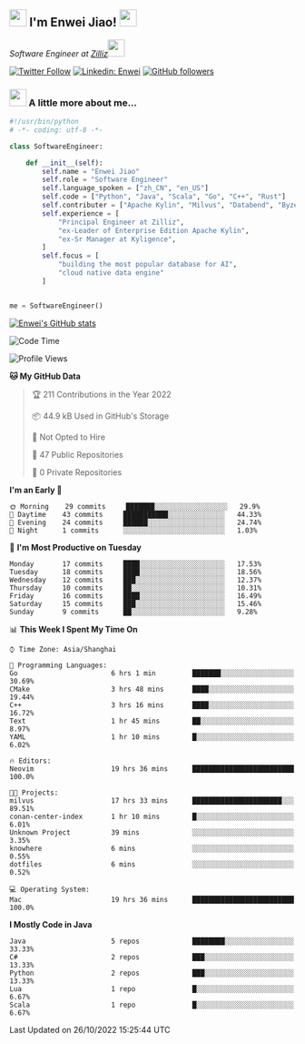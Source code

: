 <h2><img src="https://emojis.slackmojis.com/emojis/images/1531849430/4246/blob-sunglasses.gif?1531849430" width="30"/> I'm  Enwei Jiao! <img src="https://media.giphy.com/media/juBt25nT1KGys/giphy.gif" width=30> </h2>
<!-- <img align='right' src="https://media.giphy.com/media/M9gbBd9nbDrOTu1Mqx/giphy.gif" width="230"> -->
<p><em>Software Engineer at <a href="https://zilliz.com/">Zilliz</a><img src="https://media.giphy.com/media/WUlplcMpOCEmTGBtBW/giphy.gif" width="30"></em></p>

[![Twitter Follow](https://img.shields.io/twitter/follow/misteranmol?label=Follow)](https://twitter.com/intent/follow?screen_name=EnweiJiao)
[![Linkedin: Enwei](https://img.shields.io/badge/-enwei-blue?style=&logo=Linkedin&logoColor=white&link=https://www.linkedin.com/in/enwei-jiao-41192a97)](https://www.linkedin.com/in/enwei-jiao-41192a97/)
[![GitHub followers](https://img.shields.io/github/followers/jiaoew1991?label=Follow&style=social)](https://github.com/jiaoew1991)


### <img src="https://media.giphy.com/media/VgCDAzcKvsR6OM0uWg/giphy.gif" width="30"> A little more about me...  

```python
#!/usr/bin/python
# -*- coding: utf-8 -*-

class SoftwareEngineer:

    def __init__(self):
        self.name = "Enwei Jiao"
        self.role = "Software Engineer"
        self.language_spoken = ["zh_CN", "en_US"]
        self.code = ["Python", "Java", "Scala", "Go", "C++", "Rust"]
        self.contributer = ["Apache Kylin", "Milvus", "Databend", "Byzer-Lang"]
        self.experience = [
            "Principal Engineer at Zilliz",
            "ex-Leader of Enterprise Edition Apache Kylin",
            "ex-Sr Manager at Kyligence",
        ]
        self.focus = [
            "building the most popular database for AI",
            "cloud native data engine"
        ]


me = SoftwareEngineer()
```

[![Enwei's GitHub stats](https://github-readme-stats.vercel.app/api?username=jiaoew1991&count_private=true&show_icons=true)](https://github.com/jiaoew1991/jiaoew1991)

<!-- [![Top Langs](https://github-readme-stats.vercel.app/api/top-langs/?username=jiaoew1991&layout=compact)](https://github.com/jiaoew1991/jiaoew1991) -->

<!--START_SECTION:waka-->
![Code Time](http://img.shields.io/badge/Code%20Time-231%20hrs%2055%20mins-blue)

![Profile Views](http://img.shields.io/badge/Profile%20Views-0-blue)

**🐱 My GitHub Data** 

> 🏆 211 Contributions in the Year 2022
 > 
> 📦 44.9 kB Used in GitHub's Storage 
 > 
> 🚫 Not Opted to Hire
 > 
> 📜 47 Public Repositories 
 > 
> 🔑 0 Private Repositories  
 > 
**I'm an Early 🐤** 

```text
🌞 Morning    29 commits     ███████░░░░░░░░░░░░░░░░░░   29.9% 
🌆 Daytime    43 commits     ███████████░░░░░░░░░░░░░░   44.33% 
🌃 Evening    24 commits     ██████░░░░░░░░░░░░░░░░░░░   24.74% 
🌙 Night      1 commits      ░░░░░░░░░░░░░░░░░░░░░░░░░   1.03%

```
📅 **I'm Most Productive on Tuesday** 

```text
Monday       17 commits     ████░░░░░░░░░░░░░░░░░░░░░   17.53% 
Tuesday      18 commits     ████░░░░░░░░░░░░░░░░░░░░░   18.56% 
Wednesday    12 commits     ███░░░░░░░░░░░░░░░░░░░░░░   12.37% 
Thursday     10 commits     ██░░░░░░░░░░░░░░░░░░░░░░░   10.31% 
Friday       16 commits     ████░░░░░░░░░░░░░░░░░░░░░   16.49% 
Saturday     15 commits     ███░░░░░░░░░░░░░░░░░░░░░░   15.46% 
Sunday       9 commits      ██░░░░░░░░░░░░░░░░░░░░░░░   9.28%

```


📊 **This Week I Spent My Time On** 

```text
⌚︎ Time Zone: Asia/Shanghai

💬 Programming Languages: 
Go                       6 hrs 1 min         ███████░░░░░░░░░░░░░░░░░░   30.69% 
CMake                    3 hrs 48 mins       ████░░░░░░░░░░░░░░░░░░░░░   19.44% 
C++                      3 hrs 16 mins       ████░░░░░░░░░░░░░░░░░░░░░   16.72% 
Text                     1 hr 45 mins        ██░░░░░░░░░░░░░░░░░░░░░░░   8.97% 
YAML                     1 hr 10 mins        █░░░░░░░░░░░░░░░░░░░░░░░░   6.02%

🔥 Editors: 
Neovim                   19 hrs 36 mins      █████████████████████████   100.0%

🐱‍💻 Projects: 
milvus                   17 hrs 33 mins      ██████████████████████░░░   89.51% 
conan-center-index       1 hr 10 mins        █░░░░░░░░░░░░░░░░░░░░░░░░   6.01% 
Unknown Project          39 mins             ░░░░░░░░░░░░░░░░░░░░░░░░░   3.35% 
knowhere                 6 mins              ░░░░░░░░░░░░░░░░░░░░░░░░░   0.55% 
dotfiles                 6 mins              ░░░░░░░░░░░░░░░░░░░░░░░░░   0.52%

💻 Operating System: 
Mac                      19 hrs 36 mins      █████████████████████████   100.0%

```

**I Mostly Code in Java** 

```text
Java                     5 repos             ████████░░░░░░░░░░░░░░░░░   33.33% 
C#                       2 repos             ███░░░░░░░░░░░░░░░░░░░░░░   13.33% 
Python                   2 repos             ███░░░░░░░░░░░░░░░░░░░░░░   13.33% 
Lua                      1 repo              █░░░░░░░░░░░░░░░░░░░░░░░░   6.67% 
Scala                    1 repo              █░░░░░░░░░░░░░░░░░░░░░░░░   6.67%

```



 Last Updated on 26/10/2022 15:25:44 UTC
<!--END_SECTION:waka-->
